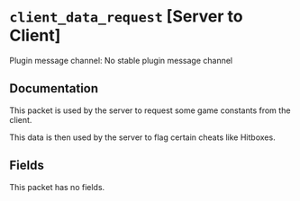 # `client_data_request` [Server to Client]
Plugin message channel: No stable plugin message channel

## Documentation
This packet is used by the server to request some game constants from the client.

This data is then used by the server to flag certain cheats like Hitboxes.


## Fields
This packet has no fields.

